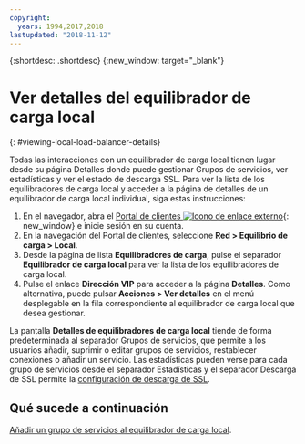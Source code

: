 ```yaml
---
copyright:
  years: 1994,2017,2018
lastupdated: "2018-11-12"
---
```


{:shortdesc: .shortdesc}
{:new_window: target="_blank"}

# Ver detalles del equilibrador de carga local
{: #viewing-local-load-balancer-details}

Todas las interacciones con un equilibrador de carga local tienen lugar desde su página Detalles donde puede gestionar Grupos de servicios, ver estadísticas y ver el estado de descarga SSL. Para ver la lista de los equilibradores de carga local y acceder a la página de detalles de un equilibrador de carga local individual, siga estas instrucciones:

1. En el navegador, abra el [Portal de clientes ![Icono de enlace externo](../../icons/launch-glyph.svg "Icono de enlace externo")](https://control.softlayer.com/){: new_window} e inicie sesión en su cuenta.
2. En la navegación del Portal de clientes, seleccione **Red > Equilibrio de carga > Local**.
3. Desde la página de lista **Equilibradores de carga**, pulse el separador **Equilibrador de carga local** para ver la lista de los equilibradores de carga local.
4. Pulse el enlace **Dirección VIP** para acceder a la página **Detalles**. Como alternativa, puede pulsar **Acciones > Ver detalles** en el menú desplegable en la fila correspondiente al equilibrador de carga local que desea gestionar.

La pantalla **Detalles de equilibradores de carga local** tiende de forma predeterminada al separador Grupos de servicios, que permite a los usuarios añadir, suprimir o editar grupos de servicios, restablecer conexiones o añadir un servicio. Las estadísticas pueden verse para cada grupo de servicios desde el separador Estadísticas y el separador Descarga de SSL permite la [configuración de descarga de SSL](/docs/infrastructure/local-load-balancer?topic=local-load-balancer-configuring-ssl-offloading-on-a-load-balancer).

## Qué sucede a continuación

[Añadir un grupo de servicios al equilibrador de carga local](/docs/infrastructure/local-load-balancer?topic=local-load-balancer-adding-a-service-group-to-a-load-balancer). 
